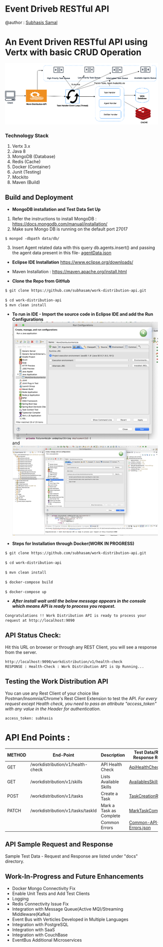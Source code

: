 Event Driveb RESTful API
========================

@author : [Subhasis Samal](https://www.linkedin.com/in/subhasis-samal)
# An Event Driven RESTful API using Vertx with basic CRUD Operation
![docs/Event-Driven-WDS-API.png](docs/Event-Driven-WDS-API.png)

### Technology Stack
1. Vertx 3.x
2. Java 8
3. MongoDB (Database)
4. Redis (Cache)
5. Docker (Container)
6. Junit (Testing)
7. Mockito
8. Maven (Build)

## Build and Deployment
* **MongoDB installation and Test Data Set Up**
1. Refer the instructions to install MongoDB : https://docs.mongodb.com/manual/installation/
2. Make sure Mongo DB is running on the default port 27017
```
$ mongod -dbpath data/db/
```

3. Insert Agent related data with this query  db.agents.insert() and passing the agent data present in this file- [agentData.json](docs/agentData.json)

* **Eclipse IDE Installation** https://www.eclipse.org/downloads/
* Maven Installation : https://maven.apache.org/install.html

* **Clone the Repo from GitHub**
```
$ git clone https://github.com/subhasam/work-distribution-api.git

$ cd work-distribution-api
$ mvn clean install
```
* **To run in IDE - Import the source code in Eclipse IDE and add the Run Configurations** ![Configure JRE](docs/wdsVertxRunConfig-2.png) and ![Run Configuration](docs/wdsVertxRunConfig.png)


* **Steps for Installation through Docker(WORK IN PROGRESS)**

```
$ git clone https://github.com/subhasam/work-distribution-api.git

$ cd work-distribution-api

$ mvn clean install 

$ docker-compose build

$ docker-compose up
```

* **_After install wait until the below message appears in the console which means API is ready to process you request._**

```
Congratulations !! Work Distribution API is ready to process your request at http://localhost:9090
```

## API Status Check: 
Hit this URL on browser or through any REST Client, you will see a response from the server.
```
http://localhost:9090/workdistribution/v1/health-check
RESPONSE : Health-Check : Work Distribution API is Up Running...
```
## Testing the Work Distribution API

You can use any Rest Client of your choice like Postman/Insomnia/Chrome's Rest Client Extension to test the API.
_For every request except Health check, you need to pass an attribute "access_token" with any value in the Header for authentication._
```
access_token: subhasis
```
API End Points :
================

| METHOD |            End-Point               |    Description          |  Test Data/Request-Response Reference                                      |
|--------|------------------------------------|-------------------------|-----------------------------------------------------------|
| GET    | /workdistribution/v1/health-check  | API Health Check        | [ApiHealthCheck.json](docs/WdsApiHealthCheck.json)  |
| GET    | /workdistribution/v1/skills        | Lists Available Skills  | [AvailablesSkills.json](docs/WdsApiAvailablesSkills.json) |
| POST   | /workdistribution/v1/tasks         | Create a Task           | [TaskCreationReqRes.json](docs/WdsTaskCreationReqRes.json)|
| PATCH  | /workdistribution/v1/tasks/taskId| Mark a Task as Complete | [MarkTaskComplete.json](docs/WdsMarkTaskComplete.json)    |
|        |                                    | Common Errors           | [Common-API-Errors.json](docs/WdsInvalidRequestRes.json)  |

## API Sample Request and Response
Sample Test Data - Request and Response are listed under "docs" directory.

## Work-In-Progress and Future Enhancements

* Docker Mongo Connectivity Fix
* Enable Unit Tests and Add Test Clients
* Logging
* Redis Connectivity Issue Fix
* Integration with Message Queue(Active MQ)/Streaming Middleware(Kafka)
* Event Bus with Verticles Developed in Multiple Languages
* Integration with PostgreSQL
* Integration with SaaS
* Integration with CouchBase
* EventBus Additional Microservices
